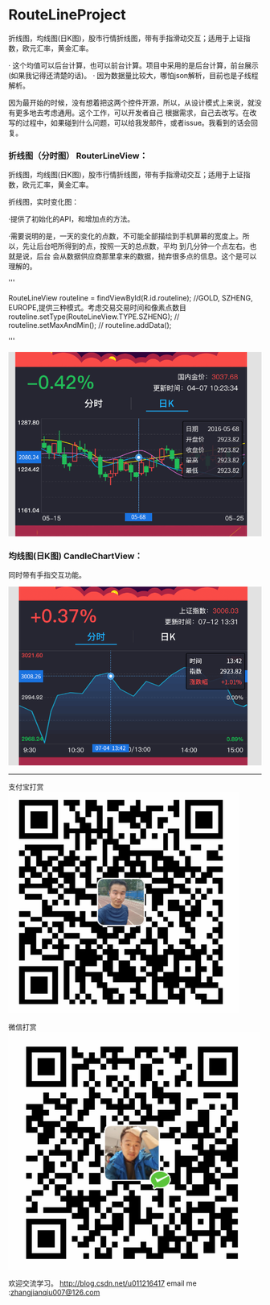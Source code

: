 # RouteLineProject
折线图，均线图(日K图)，股市行情折线图，带有手指滑动交互；适用于上证指数，欧元汇率，黄金汇率。

  · 这个均值可以后台计算，也可以前台计算。项目中采用的是后台计算，前台展示(如果我记得还清楚的话)。
  · 因为数据量比较大，哪怕json解析，目前也是子线程解析。

   因为最开始的时候，没有想着把这两个控件开源，所以，从设计模式上来说，就没有更多地去考虑通用。这个工作，可以开发者自己
根据需求，自己去改写。在改写的过程中，如果碰到什么问题，可以给我发邮件，或者issue。我看到的话会回复。


###  折线图（分时图） RouterLineView：

折线图，均线图(日K图)，股市行情折线图，带有手指滑动交互；适用于上证指数，欧元汇率，黄金汇率。

折线图，实时变化图：

·提供了初始化的API，和增加点的方法。

·需要说明的是，一天的变化的点数，不可能全部描绘到手机屏幕的宽度上。所以，先让后台吧所得到的点，按照一天的总点数，平均
到几分钟一个点左右。也就是说，后台 会从数据供应商那里拿来的数据，抛弃很多点的信息。这个是可以理解的。

'''

   RouteLineView routeline = findViewById(R.id.routeline);
   //GOLD, SZHENG, EUROPE,提供三种模式。考虑交易交易时间和像素点数目
   routeline.setType(RouteLineView.TYPE.SZHENG);
//        routeline.setMaxAndMin();
//        routeline.addData();

'''


![折线图](https://github.com/HDHunter/RouteLineProject/blob/master/imgs/ScreenShot00027.png)



### 均线图(日K图) CandleChartView：
同时带有手指交互功能。



![均线图](https://github.com/HDHunter/RouteLineProject/blob/master/imgs/ScreenShot00028.png)



--------

支付宝打赏
![支付宝打赏](https://github.com/HDHunter/RouteLineProject/blob/master/imgs/zhifubao-shouqian.png)

微信打赏
![微信打赏](https://github.com/HDHunter/RouteLineProject/blob/master/imgs/weixin_shouqian.png)

欢迎交流学习。
http://blog.csdn.net/u011216417
email me :zhangjianqiu007@126.com